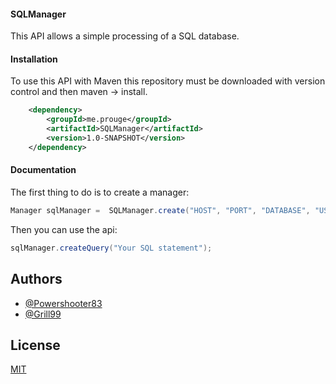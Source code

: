 #### SQLManager
This API allows a simple processing of a SQL database. 

#### Installation
To use this API with Maven this repository must be downloaded with version control and then maven -> install.

```xml
    <dependency>
        <groupId>me.prouge</groupId>
        <artifactId>SQLManager</artifactId>
        <version>1.0-SNAPSHOT</version>
    </dependency>
```
#### Documentation
The first thing to do is to create a manager:

```java
Manager sqlManager =  SQLManager.create("HOST", "PORT", "DATABASE", "USERNAME", "PASSWORD");
```

Then you can use the api:
 
```java
sqlManager.createQuery("Your SQL statement");
```

## Authors
- [@Powershooter83](https://www.github.com/Powershooter83)
- [@Grill99](https://www.github.com/Grill99)
## License

[MIT](https://choosealicense.com/licenses/mit/)

  
